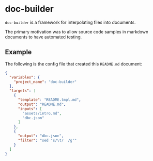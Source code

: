 # doc-builder

`doc-builder` is a framework for interpolating files into documents.

The primary motivation was to allow source code samples in markdown documents
to have automated testing.

## Example

The following is the config file that created this `README.md` document:

```json
{
  "variables": {
    "project_name": "doc-builder"
  },
  "targets": [
    {
      "template": "README.tmpl.md",
      "output": "README.md",
      "inputs": [
        "assets/intro.md",
        "dbc.json"
      ]
    },
    {
      "output": "dbc.json",
      "filter": "sed 's/\t/  /g'"
    }
  ]
}
```
